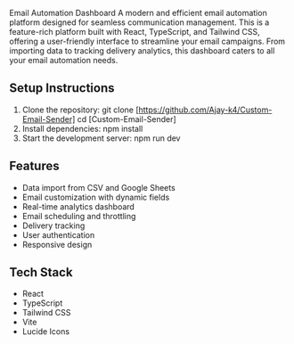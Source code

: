 Email Automation Dashboard
A modern and efficient email automation platform designed for seamless communication management.
This is a feature-rich platform built with React, TypeScript, and Tailwind CSS, offering a user-friendly interface to streamline your email campaigns.
From importing data to tracking delivery analytics, this dashboard caters to all your email automation needs.
## Setup Instructions
1. Clone the repository:
git clone [https://github.com/Ajay-k4/Custom-Email-Sender]
cd [Custom-Email-Sender]
2. Install dependencies:
npm install
3. Start the development server:
npm run dev
## Features
- Data import from CSV and Google Sheets
- Email customization with dynamic fields
- Real-time analytics dashboard
- Email scheduling and throttling
- Delivery tracking
- User authentication
- Responsive design
## Tech Stack
- React
- TypeScript
- Tailwind CSS
- Vite
- Lucide Icons
